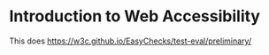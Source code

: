 # Introduction to Web Accessibility

This does https://w3c.github.io/EasyChecks/test-eval/preliminary/
